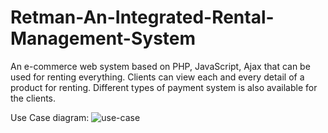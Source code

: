 # Retman-An-Integrated-Rental-Management-System
An e-commerce web system based on PHP, JavaScript, Ajax that can be used for renting everything. Clients can view each and every detail of a product for renting. Different types of payment system is also available for the clients.

Use Case diagram:
![use-case](https://user-images.githubusercontent.com/16850746/79689947-ca01f100-8279-11ea-9edf-34893f9dbe16.png)
